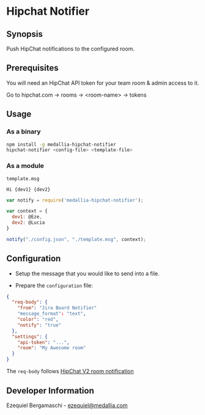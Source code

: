 # Hipchat Notifier

## Synopsis
Push HipChat notifications to the configured room.

## Prerequisites
You will need an HipChat API token for your team room & admin access to it.

Go to hipchat.com -> rooms -> \<room-name\> -> tokens

## Usage

### As a binary
```bash
npm install -g medallia-hipchat-notifier
hipchat-notifier <config-file> <template-file>
```

### As a module

`template.msg`
```
Hi {dev1} {dev2}
```

```javascript
var notify = require('medallia-hipchat-notifier');

var context = {
  dev1: @Eze,
  dev2: @Lucia
}

notify("./config.json", "./template.msg", context);
```

## Configuration

- Setup the message that you would like to send into a file.

- Prepare the `configuration` file:

```json
{
  "req-body": {
    "from": "Jira Board Notifier"
    "message_format": "text",
    "color": "red",
    "notify": "true"
  },
  "settings": {
    "api-token": "...",
    "room": "My Awesome room"
  }
}
```

The `req-body` follows [HipChat V2 room notification](https://www.hipchat.com/docs/apiv2/method/send_room_notification)

## Developer Information
Ezequiel Bergamaschi - ezequiel@medallia.com
